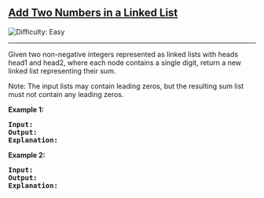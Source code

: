 <h2><a href="https://www.geeksforgeeks.org/dsa/add-two-numbers-represented-by-linked-list/">Add Two Numbers in a Linked List</a></h2> <img src='https://img.shields.io/badge/Difficulty-Easy-brightgreen' alt='Difficulty: Easy' /><hr><p>Given two non-negative integers represented as linked lists with heads head1 and head2, where each node contains a single digit, return a new linked list representing their sum.</p>

<p> Note: The input lists may contain leading zeros, but the resulting sum list must not contain any leading zeros.</p>

<p><strong class="example">Example 1:</strong></p>

<pre>
<strong>Input:</strong> 
<strong>Output:</strong> 
<strong>Explanation:</strong> 
</pre>

<p><strong class="example">Example 2:</strong></p>

<pre>
<strong>Input:</strong> 
<strong>Output:</strong> 
<strong>Explanation:</strong> 
</pre>

